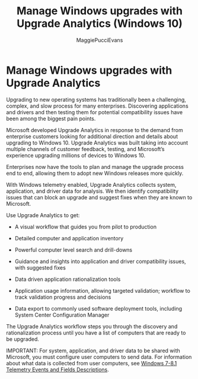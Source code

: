 ﻿---
title: Manage Windows upgrades with Upgrade Analytics (Windows 10)
description: Provides an overview of the process of managing Windows upgrades with Upgrade Analytics.
ms.prod: w10
author: MaggiePucciEvans
---

# Manage Windows upgrades with Upgrade Analytics

Upgrading to new operating systems has traditionally been a challenging, complex, and slow process for many enterprises. Discovering applications and drivers and then testing them for potential compatibility issues have been among the biggest pain points.

Microsoft developed Upgrade Analytics in response to the demand from enterprise customers looking for additional direction and details about upgrading to Windows 10. Upgrade Analytics was built taking into account multiple channels of customer feedback, testing, and Microsoft’s experience upgrading millions of devices to Windows 10.

Enterprises now have the tools to plan and manage the upgrade process end to end, allowing them to adopt new Windows releases more quickly.

With Windows telemetry enabled, Upgrade Analytics collects system, application, and driver data for analysis. We then identify compatibility issues that can block an upgrade and suggest fixes when they are known to Microsoft.

Use Upgrade Analytics to get:

-   A visual workflow that guides you from pilot to production

-   Detailed computer and application inventory

-   Powerful computer level search and drill-downs

-   Guidance and insights into application and driver compatibility issues, with suggested fixes

-   Data driven application rationalization tools

-   Application usage information, allowing targeted validation; workflow to track validation progress and decisions

-   Data export to commonly used software deployment tools, including System Center Configuration Manager

The Upgrade Analytics workflow steps you through the discovery and rationalization process until you have a list of computers that are ready to be upgraded.

IMPORTANT: For system, application, and driver data to be shared with Microsoft, you must configure user computers to send data. For information about what data is collected from user computers, see [Windows 7-8.1 Telemetry Events and Fields Descriptions](http://go.microsoft.com/fwlink/?LinkId=822965).

